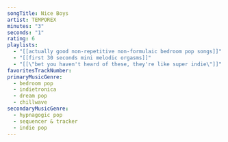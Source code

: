 ```yaml
---
songTitle: Nice Boys
artist: TEMPOREX
minutes: "3"
seconds: "1"
rating: 6
playlists:
  - "[[actually good non-repetitive non-formulaic bedroom pop songs]]"
  - "[[first 30 seconds mini melodic orgasms]]"
  - "[[\"bet you haven't heard of these, they're like super indie\"]]"
favoritesTrackNumber:
primaryMusicGenre:
  - bedroom pop
  - indietronica
  - dream pop
  - chillwave
secondaryMusicGenre:
  - hypnagogic pop
  - sequencer & tracker
  - indie pop
---
```

